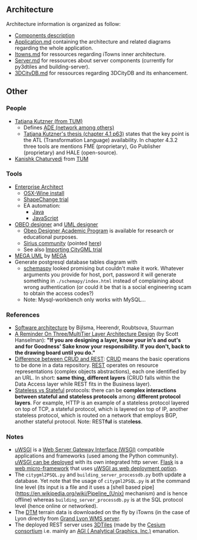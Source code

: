 ## Architecture<a name="top"></a>

Architecture information is organized as follow:
  * [Components description](../../../Tools/Readme.md)
  * [Application.md](Application.md) containing the architecture and related diagrams regarding the whole application.
  * [Itowns.md](Itowns.md) for ressources regarding iTowns inner architecture.
  * [Server.md](Server.md) for ressources about server components (currently for py3dtiles and building-server).
  * [3DCityDB.md](3DCityDB.md) for ressources regarding 3DCityDB and its enhancement.

## Other

### People
 * [Tatjana Kutzner (from TUM)](https://www.gis.bgu.tum.de/unser-team/lehrstuhlangehoerige/dr-tatjana-kutzner/)
    - Defines [ADE (network among others)](https://github.com/TatjanaKutzner/CityGML-UtilityNetwork-ADE) 
    - [Tatjana Kutzner's thesis (chapter 4.1 p63)](https://mediatum.ub.tum.de/doc/1341432/1341432.pdf) states that the key point is the ATL (Transformation Language) availability. In chapter 4.3.2 three tools are mentions FME (proprietary), Go Publisher (proprietary) and HALE (open-source).
 * [Kanishk Chaturvedi](https://github.com/kanishk-chaturvedi/CityGML-3.0) from [TUM](https://www.gis.bgu.tum.de/unser-team/lehrstuhlangehoerige/kanishk-chaturvedi/)
 
### Tools
 * [Enterprise Architect](http://www.sparxsystems.com/products/index.html#ult)
    - [OSX-Wine install](https://github.com/MEPP-team/VCity/wiki/OSX_Instal_Enterprise_Architect_-_2017_06_08)
    - [ShapeChange trial](https://github.com/MEPP-team/VCity/wiki/EA_and_ShapeChange_trial_-_2017_06_22)
    - EA automation:
      * [Java](https://exploringea.com/2013/12/11/ea-automation-with-java/)
      * [JavaScript](http://www.sparxsystems.com/enterprise_architect_user_guide/10/automation_and_scripting/the_scripter_window.html)
 * [OBEO designer](https://www.obeodesigner.com/en/) and [UML designer](http://www.umldesigner.org/) 
   - [Obeo Designer Academic Program](https://www.obeodesigner.com/en/academic-program) is available for research or educational purposes.
   - [Sirius community](https://www.eclipse.org/forums/index.php?t=thread&frm_id=262) (pointed [here](https://www.obeodesigner.com/en/resources))
   - See also [Importing CityGML trial](https://github.com/MEPP-team/VCity/wiki/Obeo_designer_trial_-_2017_06_22/_edit)     
 * [MEGA UML](http://www.mega.com/en/resource/mega-uml-hopex) by [MEGA](http://www.mega.com/en)
 * Generate postgresql database tables diagram with  
    - [schemaspy](https://stackoverflow.com/questions/3223770/tools-to-generate-database-tables-diagram-with-postgresql) looked promising but couldn't make it work. Whatever arguments you provide for host, port, password it will generate something in `./schemapy/index.html` instead of complaining about wrong authentication (or could it be that is a social engineering scam to obtain the access codes?)
    - Note: Mysql-workbench only works with MySQL...

### References
  * [Software architecture](http://ftacademy.org/sites/ftacademy.org/files/materials/fta-m11-soft_arch-pre.pdf) by Bijlsma, Heerendr, Roubtsova, Stuurman
  * [A Reminder On Three/MultiTier Layer Architecture Design](https://www.hanselman.com/blog/AReminderOnThreeMultiTierLayerArchitectureDesignBroughtToYouByMyLateNightFrustrations.aspx) (by Scott Hanselman): **"If you are designing a layer, know your in's and out's and for Goodness' Sake know your responsibility.  If you don't, back to the drawing board until you do."**
  * [Difference between CRUD and REST](https://softwareengineering.stackexchange.com/questions/120716/difference-between-rest-and-crud): [CRUD](https://en.wikipedia.org/wiki/Create,_read,_update_and_delete) means the basic operations to be done in a data repository. [REST](https://en.wikipedia.org/wiki/Representational_state_transfer) operates on resource  representations (complex objects abstractions), each one identified by an URL. In short: **same thing, different layers** (CRUD falls within the Data Access layer while REST fits in the Business layer).
  * [Stateless vs Stateful](https://en.wikipedia.org/wiki/Stateless_protocol) protocols: there can be **complex interactions between stateful and stateless protocols** among **different protocol layers**. For example, HTTP is an example of a stateless protocol layered on top of TCP, a stateful protocol, which is layered on top of IP, another stateless protocol, which is routed on a network that employs BGP, another stateful protocol. Note: REST**ful** is state**less**.
  
### Notes
 * [uWSGI](https://uwsgi-docs.readthedocs.io/en/latest/) is a [Web Server Gateway Interface (WSGI)](https://en.wikipedia.org/wiki/Web_Server_Gateway_Interface) compatible applications and frameworks (used among the Python community). [uWSGI can be deployed](https://uwsgi-docs.readthedocs.io/en/latest/WebServers.html) with its own integrated http server. [Flask](http://flask.pocoo.org/) is a [web micro-framework](https://en.wikipedia.org/wiki/Flask_(web_framework)) that uses [uWSGI as web deployment option](http://flask.pocoo.org/docs/0.12/deploying/uwsgi/).
 * The `citygml2PSQL.py` and `building_server_processdb.py` both update a database. Yet note that the usage of `citygml2PSQL.py` is at the command line level (its input is a file and it uses a [shell based pipe](https://en.wikipedia.org/wiki/Pipeline_(Unix) mechanism) and is hence offline) whereas `building_server_processdb.py` is at the SQL protocol level (hence online or networked). 
 * The [DTM](https://en.wikipedia.org/wiki/Digital_elevation_model) terrain data is downloaded on the fly by iTowns (in the case of Lyon directly from [Grand Lyon WMS server](https://download.data.grandlyon.com/wms/grandlyon?SERVICE=WMS&REQUEST=GetMap&LAYERS=MNT2012_Altitude_10m_CC46&VERSION=1.3.0&STYLES=&FORMAT=image/jpeg&TRANSPARENT=false&BBOX=1840285.7887575002,5172130.550769992,1841520.2114662502,5173177.596804991&CRS=EPSG:3946&WIDTH=256&HEIGHT=256).
 * The deployed REST server uses [3DTiles](https://github.com/AnalyticalGraphicsInc/3d-tiles) (made by the [Cesium consortium](http://cesiumjs.org/about.html) i.e. mainly an [AGI ( Analytical Graphics, Inc.)](http://www.agi.com/home) emanation.
